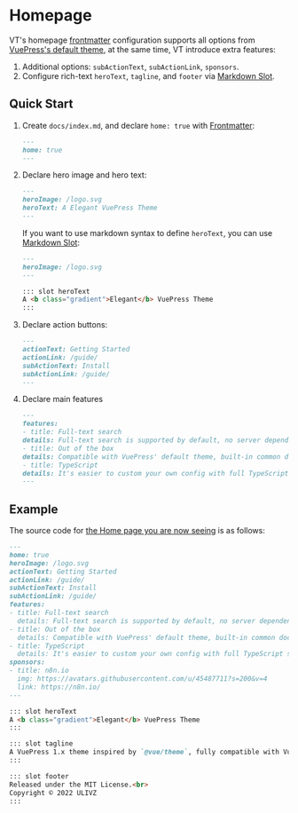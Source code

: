 # Homepage

VT's homepage [frontmatter](https://vuepress.vuejs.org/guide/frontmatter.html) configuration supports all options from [VuePress's default theme](https://vuepress.vuejs.org/theme/default-theme-config.html#homepage), at the same time, VT introduce extra features:

1. Additional options: `subActionText`, `subActionLink`, `sponsors`.
2. Configure rich-text `heroText`, `tagline`, and `footer` via [Markdown Slot](https://vuepress.vuejs.org/guide/markdown-slot.html).

## Quick Start

1. Create `docs/index.md`, and declare `home: true` with [Frontmatter](https://vuepress.vuejs.org/guide/frontmatter.html):

    ```md
    ---
    home: true
    ---
    ```

2. Declare hero image and hero text:

    ```md
    ---
    heroImage: /logo.svg
    heroText: A Elegant VuePress Theme
    ---
    ```

   If you want to use markdown syntax to define `heroText`, you can use [Markdown Slot](https://vuepress.vuejs.org/guide/markdown-slot.html):

    ```md
    ---
    heroImage: /logo.svg
    ---

    ::: slot heroText
    A <b class="gradient">Elegant</b> VuePress Theme
    :::
    ```

3. Declare action buttons:

    ```md
    ---
    actionText: Getting Started
    actionLink: /guide/
    subActionText: Install
    subActionLink: /guide/
    ---
    ```

4. Declare main features


    ```md
    ---
    features:
    - title: Full-text search
    details: Full-text search is supported by default, no server dependency, distinguishing locales.
    - title: Out of the box
    details: Compatible with VuePress' default theme, built-in common documentation features, e.g. i18n, Code Copy, TOC.
    - title: TypeScript
    details: It's easier to custom your own config with full TypeScript support.
    ---
    ```


## Example

The source code for [the Home page you are now seeing](/) is as follows:

```md
---
home: true
heroImage: /logo.svg
actionText: Getting Started
actionLink: /guide/
subActionText: Install
subActionLink: /guide/
features:
- title: Full-text search
  details: Full-text search is supported by default, no server dependency, distinguishing locales.
- title: Out of the box
  details: Compatible with VuePress' default theme, built-in common documentation features, e.g. i18n, Code Copy, TOC.
- title: TypeScript
  details: It's easier to custom your own config with full TypeScript support.
sponsors:
- title: n8n.io
  img: https://avatars.githubusercontent.com/u/45487711?s=200&v=4
  link: https://n8n.io/
---

::: slot heroText
A <b class="gradient">Elegant</b> VuePress Theme
:::

::: slot tagline
A VuePress 1.x theme inspired by `@vue/theme`, fully compatible with VuePress default theme.
:::

::: slot footer
Released under the MIT License.<br>
Copyright © 2022 ULIVZ
:::
```


